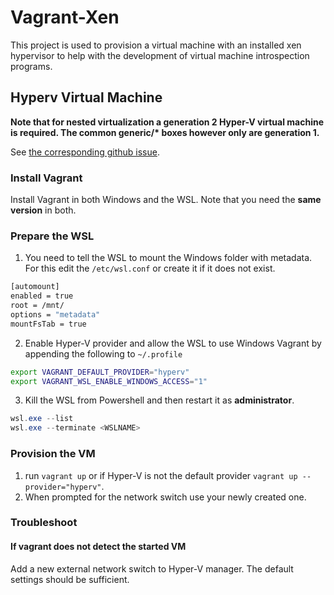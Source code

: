 # Vagrant-Xen
This project is used to provision a virtual machine with an installed xen hypervisor to help with the development of virtual machine introspection programs.

## Hyperv Virtual Machine

__Note that for nested virtualization a generation 2 Hyper-V virtual machine is required. The common generic/* boxes however only are generation 1.__

See [the corresponding github issue](https://github.com/lavabit/robox/issues/100).

### Install Vagrant

Install Vagrant in both Windows and the WSL. Note that you need the __same version__ in both.

### Prepare the WSL
1. You need to tell the WSL to mount the Windows folder with metadata. For this edit the `/etc/wsl.conf` or create it if it does not exist. 
```bash
[automount]
enabled = true
root = /mnt/
options = "metadata"
mountFsTab = true
```
2. Enable Hyper-V provider and allow the WSL to use Windows Vagrant by appending the following to `~/.profile`
```bash
export VAGRANT_DEFAULT_PROVIDER="hyperv"
export VAGRANT_WSL_ENABLE_WINDOWS_ACCESS="1"
```
3. Kill the WSL from Powershell and then restart it as __administrator__.
```powershell
wsl.exe --list
wsl.exe --terminate <WSLNAME>
```

### Provision the VM
1. run `vagrant up` or if Hyper-V is not the default provider `vagrant up --provider="hyperv"`.
2. When prompted for the network switch use your newly created one.

### Troubleshoot

#### If vagrant does not detect the started VM
Add a new external network switch to Hyper-V manager. The default settings should be sufficient.